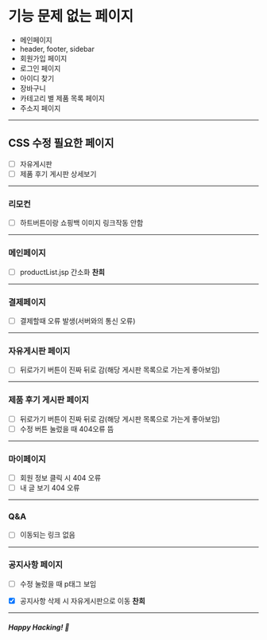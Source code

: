 # 기능 문제 없는 페이지

- 메인페이지
- header, footer, sidebar
- 회원가입 페이지
- 로그인 페이지
- 아이디 찾기
- 장바구니
- 카테고리 별 제품 목록 페이지
- 주소지 페이지

---

## CSS 수정 필요한 페이지

- [ ] 자유게시판
- [ ] 제품 후기 게시판 상세보기

---

### 리모컨

- [ ] 하트버튼이랑 쇼핑백 이미지 링크작동 안함

---

### 메인페이지

- [ ] productList.jsp 간소화 **찬희**

---

### 결제페이지

- [ ] 결제할때 오류 발생(서버와의 통신 오류)

---

### 자유게시판 페이지

- [ ] 뒤로가기 버튼이 진짜 뒤로 감(해당 게시판 목록으로 가는게 좋아보임)

---

### 제품 후기 게시판 페이지

- [ ] 뒤로가기 버튼이 진짜 뒤로 감(해당 게시판 목록으로 가는게 좋아보임)
- [ ] 수정 버튼 눌렀을 때 404오류 뜸

---

### 마이페이지

- [ ] 회원 정보 클릭 시 404 오류
- [ ] 내 글 보기 404 오류

---

### Q&A

- [ ] 이동되는 링크 없음

---

### 공지사항 페이지

- [ ] 수정 눌렀을 때 p태그 보임

- [x] 공지사항 삭제 시 자유게시판으로 이동 **찬희**

---

##### Happy Hacking! 🎉
